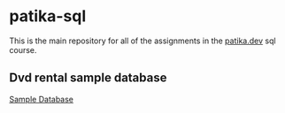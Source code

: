 # patika-sql

This is the main repository for all of the assignments in the [patika.dev](https://patika.dev) sql course.

## Dvd rental sample database

[Sample Database](https://www.postgresqltutorial.com/postgresql-sample-database/)
